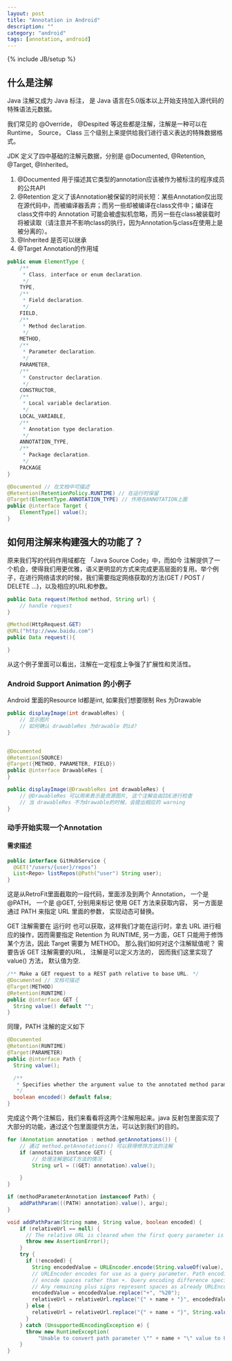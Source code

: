 ```yaml
---
layout: post
title: "Annotation in Android"
description: ""
category: "android"
tags: [annotation, android]
---
```

{% include JB/setup %}

## 什么是注解

Java 注解又成为 Java 标注， 是 Java 语言在5.0版本以上开始支持加入源代码的特殊语法元数据。

我们常见的 @Override， @Despited 等这些都是注解，注解是一种可以在 Runtime， Source， Class 三个级别上来提供给我们进行语义表达的特殊数据格式。

JDK 定义了四中基础的注解元数据，分别是 @Documented, @Retention, @Target, @Inherited。

<!--break-->

1. @Documented 用于描述其它类型的annotation应该被作为被标注的程序成员的公共API
2. @Retention 定义了该Annotation被保留的时间长短：某些Annotation仅出现在源代码中，而被编译器丢弃；而另一些却被编译在class文件中；编译在class文件中的 Annotation 可能会被虚拟机忽略，而另一些在class被装载时将被读取（请注意并不影响class的执行，因为Annotation与class在使用上是被分离的）。
3. @Inherited 是否可以继承
4. @Target Annotation的作用域

```java
public enum ElementType {
    /**
     * Class, interface or enum declaration.
     */
    TYPE,
    /**
     * Field declaration.
     */
    FIELD,
    /**
     * Method declaration.
     */
    METHOD,
    /**
     * Parameter declaration.
     */
    PARAMETER,
    /**
     * Constructor declaration.
     */
    CONSTRUCTOR,
    /**
     * Local variable declaration.
     */
    LOCAL_VARIABLE,
    /**
     * Annotation type declaration.
     */
    ANNOTATION_TYPE,
    /**
     * Package declaration.
     */
    PACKAGE
}
```

```java
@Documented // 在文档中可描述
@Retention(RetentionPolicy.RUNTIME) // 在运行时保留
@Target(ElementType.ANNOTATION_TYPE) // 作用在ANNOTATION上面
public @interface Target {
    ElementType[] value();
}
```

## 如何用注解来构建强大的功能了？

原来我们写的代码作用域都在 「Java Source Code」中，而如今 注解提供了一个机会，使得我们用更优雅，语义更明显的方式来完成更高层面的复用。举个例子，在进行网络请求的时候，我们需要指定网络获取的方法(GET / POST / DELETE ...)，以及相应的URL和参数。

```java
public Data request(Method method, String url) {
    // handle request
}
```

```java
@Method(HttpRequest.GET)
@URL("http://www.baidu.com")
public Data request(){

}
```

从这个例子里面可以看出，注解在一定程度上争强了扩展性和灵活性。

### Android Support Animation 的小例子

Android 里面的Resource Id都是int, 如果我们想要限制 Res 为Drawable

```java
public displayImage(int drawableRes) {
    // 显示图片
    // 如何确认 drawableRes 为drawable 的id?
}
```

```java

@Documented
@Retention(SOURCE)
@Target({METHOD, PARAMETER, FIELD})
public @interface DrawableRes {
}

public displayImage(@DrawableRes int drawableRes) {
    // @DrawableRes 可以用来表示是资源图片, 这个注解会由IDE进行检查
    // 当 drawableRes 不为drawable的时候，会提出相应的 warning
}
```

### 动手开始实现一个Annotation

#### 需求描述

```java
public interface GitHubService {
  @GET("/users/{user}/repos")
  List<Repo> listRepos(@Path("user") String user);
}
```

这是从RetroFit里面截取的一段代码，里面涉及到两个 Annotation， 一个是 @PATH， 一个是 @GET, 分别用来标记
使用 GET 方法来获取内容， 另一方面是 通过 PATH 来指定 URL 里面的参数， 实现动态可替换。

GET 注解需要在 运行时 也可以获取，这样我们才能在运行时，拿去 URL 进行相应的操作，因而需要指定 Retention 为 RUNTIME, 另一方面，GET 只能用于修饰某个方法，因此 Target 需要为 METHOD。 那么我们如何对这个注解赋值呢？ 需要告诉 GET 注解需要的URL， 注解是可以定义方法的， 因而我们这里实现了 value() 方法， 默认值为空.

```java
/** Make a GET request to a REST path relative to base URL. */
@Documented // 文档可描述
@Target(METHOD)
@Retention(RUNTIME)
public @interface GET {
  String value() default "";
}
```

同理，PATH 注解的定义如下

```java
@Documented
@Retention(RUNTIME)
@Target(PARAMETER)
public @interface Path {
  String value();

  /**
   * Specifies whether the argument value to the annotated method parameter is already URL encoded.
   */
  boolean encoded() default false;
}
```

完成这个两个注解后，我们来看看将这两个注解用起来。java 反射包里面实现了大部分的功能，通过这个包里面提供方法，可以达到我们的目的。

```java
for (Annotation annotation : method.getAnnotations()) {
    // 通过 method.getAnnotations() 可以获得修饰方法的注解
    if (annotaiton instance GET) {
        // 处理注解是GET方法的情况
        String url = ((GET) annotation).value();

    }
}

if (methodParameterAnnotation instanceof Path) {
    addPathParam(((PATH) annotation).value(), argu);
}

void addPathParam(String name, String value, boolean encoded) {
    if (relativeUrl == null) {
      // The relative URL is cleared when the first query parameter is set.
      throw new AssertionError();
    }
    try {
      if (!encoded) {
        String encodedValue = URLEncoder.encode(String.valueOf(value), "UTF-8");
        // URLEncoder encodes for use as a query parameter. Path encoding uses %20 to
        // encode spaces rather than +. Query encoding difference specified in HTML spec.
        // Any remaining plus signs represent spaces as already URLEncoded.
        encodedValue = encodedValue.replace("+", "%20");
        relativeUrl = relativeUrl.replace("{" + name + "}", encodedValue);
      } else {
        relativeUrl = relativeUrl.replace("{" + name + "}", String.valueOf(value));
      }
    } catch (UnsupportedEncodingException e) {
      throw new RuntimeException(
          "Unable to convert path parameter \"" + name + "\" value to UTF-8:" + value, e);
    }
}
```